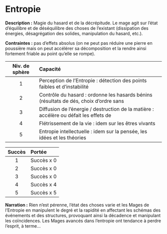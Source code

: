 # Entropie

**Description :** Magie du hasard et de la décrépitude. Le mage agit sur l’état d’équilibre et de déséquilibre des choses de l’existant (dissipation des énergies, désagrégation des solides, manipulation du hasard, etc.).

**Contraintes :** pas d’effets absolus (on ne peut pas réduire une pierre en poussière mais on peut accélérer sa décomposition et la rendre ainsi fortement friable au point qu’elle se rompe).

| Niv. de sphère | Capacité |
|:---:|:---|
| 1 | Perception de l’Entropie : détection des points faibles et d’instabilité |
| 2 | Contrôle du hasard : ordonne les hasards bénins (résultats de dés, choix d’ordre sans  |impératif, pile ou face, etc.) ; distribue le degré de désordre (battage de cartes)
| 3 | Diffusion de l’énergie / destruction de la matière : accélère ou défait les effets de  |l’entropie (objets inanimés)
| 4 | Flétrissement de la vie : idem sur les êtres vivants |
| 5 | Entropie intellectuelle : idem sur la pensée, les idées et les théories |

| Succès | Portée |
|:---:|:---|
| 1 | Succès x 0
| 2 | Succès x 0
| 3 | Succès x 0
| 4 | Succès x 4
| 5 | Succès x 5

**Narration :** Rien n’est pérenne, l’état des choses varie et les Mages de l’Entropie en manipulent le degré et la rapidité en affectant les schémas des événements et des structures, provoquant ainsi la décadence et manipulant les coïncidences. Les Mages avancés dans l’entropie ont tendance à perdre l’esprit, à terme…